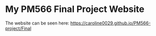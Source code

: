 # My PM566 Final Project Website

The website can be seen here: https://caroline0029.github.io/PM566-project/Final